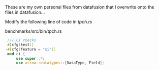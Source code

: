 
These are my own personal files from datafusion that I overwrite onto the files in datafusion...

Modify the following line of code in *tpch.rs*

benchmarks/src/bin/tpch.rs

```rust
 /// CI checks
 #[cfg(test)]
-#[cfg(feature = "ci")]
 mod ci {
     use super::*;
     use arrow::datatypes::{DataType, Field};
```